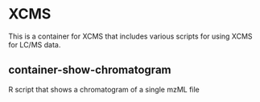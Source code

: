 # XCMS

This is a container for XCMS that includes various scripts for using XCMS for LC/MS data.

## container-show-chromatogram
R script that shows a chromatogram of a single mzML file
